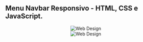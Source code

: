 ##  Menu Navbar Responsivo - HTML, CSS e JavaScript.

 <div align="center">
  <img src="https://user-images.githubusercontent.com/49501669/130537912-c10e1b1d-db26-44bc-974c-7983170ed949.png" alt="Web Design">
</div>

 <div align="center">
  <img src="https://user-images.githubusercontent.com/49501669/130537912-c10e1b1d-db26-44bc-974c-7983170ed949.png" alt="Web Design">
</div>
